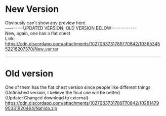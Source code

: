 # New Version  
Obviously can't show any preview here  
---------UPDATED VERSION, OLD VERSION BELOW-------------  
New, again, one has a flat chest  
Link: https://cdn.discordapp.com/attachments/1027063731789770842/1036534552216207370/New_ver.rar  
   
----------------------  
# Old version  
One of them has the flat chest version since people like different things  
(Unfinished version, I believe the final one will be better)  
(Update: Changed download to external)  
https://cdn.discordapp.com/attachments/1027063731789770842/1028147990331920464/Nahida.zip  
